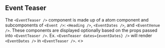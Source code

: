 ## Event Teaser

The `<EventTeaser />` component is made up of a atom component and subcomponents of `<Event />`: `<Heading />`, `<EventDates />`, and `<EventVenue />`. These components are displayed optionally based on the props passed into `<EventTeaser />`. Ex. `<EvenTeaser dates={eventDates} />` will render `<EventDates />` in `<EventTeaser />`.
<>
